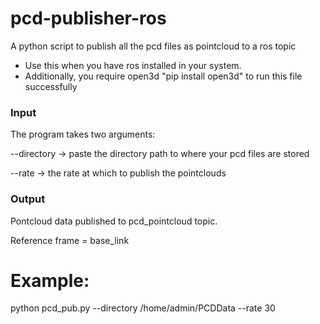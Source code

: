 # pcd-publisher-ros
A python script to publish all the pcd files as pointcloud to a ros topic

- Use this when you have ros installed in your system.
- Additionally, you require open3d "pip install open3d" to run this file successfully

### Input

The program takes two arguments:

--directory -> paste the directory path to where your pcd files are stored

--rate -> the rate at which to publish the pointclouds

### Output

Pontcloud data published to pcd_pointcloud topic.

Reference frame = base_link

# Example:
python pcd_pub.py --directory /home/admin/PCDData --rate 30
